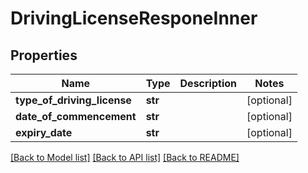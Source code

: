 # DrivingLicenseResponeInner

## Properties
Name | Type | Description | Notes
------------ | ------------- | ------------- | -------------
**type_of_driving_license** | **str** |  | [optional] 
**date_of_commencement** | **str** |  | [optional] 
**expiry_date** | **str** |  | [optional] 

[[Back to Model list]](../README.md#documentation-for-models) [[Back to API list]](../README.md#documentation-for-api-endpoints) [[Back to README]](../README.md)


